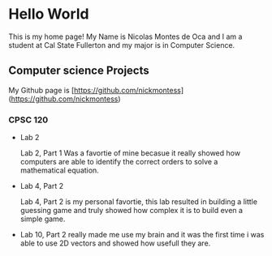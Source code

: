 # Hello World 

This is my home page! My Name is Nicolas Montes de Oca and I am a student at Cal State Fullerton and my major is in Computer Science.

## Computer science Projects 

My Github page is [https://github.com/nickmontess] (https://github.com/nickmontess)

### CPSC 120 

* Lab 2 

    Lab 2, Part 1 Was a favortie of mine becasue it really showed how computers are able to identify the correct orders to solve a mathematical equation. 

* Lab 4, Part 2 

    Lab 4, Part 2 is my personal favortie, this lab resulted in building a little guessing game and truly showed how complex it is to build even a simple game. 
    
* Lab 10, Part 2 really made me use my brain and it was the first time i was able to use 2D vectors and showed how usefull they are. 